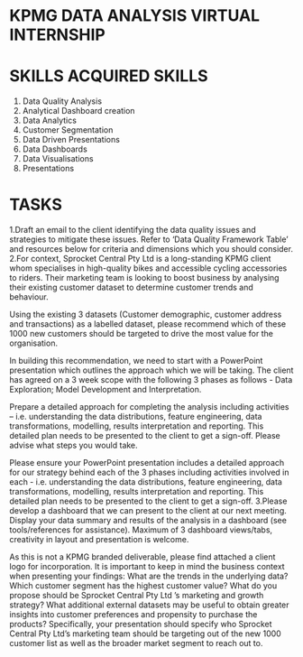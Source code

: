 # KPMG DATA ANALYSIS VIRTUAL INTERNSHIP
# SKILLS ACQUIRED SKILLS
1. Data Quality Analysis
2. Analytical Dashboard creation
3. Data Analytics
4. Customer Segmentation
5. Data Driven Presentations
6. Data Dashboards
7. Data Visualisations
8. Presentations

# TASKS 
1.Draft an email to the client identifying the data quality issues and strategies to mitigate these issues. Refer to ‘Data Quality Framework Table’ and resources below for criteria and dimensions which you should consider.
2.For context, Sprocket Central Pty Ltd is a long-standing KPMG client whom specialises in high-quality bikes and accessible cycling accessories to riders. Their marketing team is looking to boost business by analysing their existing customer dataset to determine customer trends and behaviour. 

Using the existing 3 datasets (Customer demographic, customer address and transactions) as a labelled dataset, please recommend which of these 1000 new customers should be targeted to drive the most value for the organisation. 

In building this recommendation, we need to start with a PowerPoint presentation which outlines the approach which we will be taking. The client has agreed on a 3 week scope with the following 3 phases as follows - Data Exploration; Model Development and Interpretation.

Prepare a detailed approach for completing the analysis including activities – i.e. understanding the data distributions, feature engineering, data transformations, modelling, results interpretation and reporting. This detailed plan needs to be presented to the client to get a sign-off. Please advise what steps you would take. 

Please ensure your PowerPoint presentation includes a detailed approach for our strategy behind each of the 3 phases including activities involved in each - i.e. understanding the data distributions, feature engineering, data transformations, modelling, results interpretation and reporting. This detailed plan needs to be presented to the client to get a sign-off.
3.Please develop a dashboard that we can present to the client at our next meeting. Display your data summary and results of the analysis in a dashboard (see tools/references for assistance).  Maximum of 3 dashboard views/tabs, creativity in layout and presentation is welcome.  

As this is not a KPMG branded deliverable, please find attached a client logo for incorporation.
It is important to keep in mind the business context when presenting your findings:
What are the trends in the underlying data?
Which customer segment has the highest customer value?
What do you propose should be Sprocket Central Pty Ltd ’s marketing and growth strategy?
What additional external datasets may be useful to obtain greater insights into customer preferences and propensity to purchase the products?
Specifically, your presentation should specify who Sprocket Central Pty Ltd’s marketing team should be targeting out of the new 1000 customer list as well as the broader market segment to reach out to.

